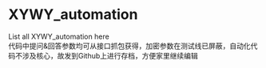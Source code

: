 # XYWY_automation
List all XYWY_automation here	
代码中提问&回答参数均可从接口抓包获得，加密参数在测试线已屏蔽，自动化代码不涉及核心，故发到Github上进行存档，方便家里继续编辑
